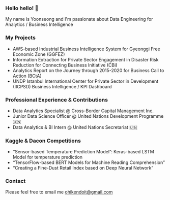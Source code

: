 ### Hello hello! 👋

My name is Yoonseong and I'm passionate about Data Engineering for Analytics / Business Intelligence

### My Projects
- AWS-based Industrial Business Intelligence System for Gyeonggi Free Economic Zone (GGFEZ)
- Information Extraction for Private Sector Engagement in Disaster Risk Reduction for Connecting Business Initiative (CBi)
- Analytics Report on the Journey through 2015-2020 for Business Call to Action (BCtA)
- UNDP Istanbul International Center for Private Sector in Development (IICPSD) Business Intelligence / KPI Dashboard

### Professional Experience & Contributions
- Data Analytics Specialist @ Cross-Border Capital Management Inc. 
- Junior Data Science Officer @ United Nations Development Programme 🇺🇳
- Data Analytics & BI Intern @ United Nations Secretariat 🇺🇳

### Kaggle & Dacon Competitions
- “Sensor-based Temperature Prediction Model”: Keras-based LSTM Model for temperature prediction
- “TensorFlow-based BERT Models for Machine Reading Comprehension”
- “Creating a Fine-Dust Retail Index based on Deep Neural Network”

### Contact   
Please feel free to email me
ohikendoit@gmail.com

<!--
**ohikendoit/ohikendoit** is a ✨ _special_ ✨ repository because its `README.md` (this file) appears on your GitHub profile.

Here are some ideas to get you started:

- 🔭 I’m currently working on ...
- 🌱 I’m currently learning ...
- 👯 I’m looking to collaborate on ...
- 🤔 I’m looking for help with ...
- 💬 Ask me about ...
- 📫 How to reach me: ...
- 😄 Pronouns: ...
- ⚡ Fun fact: ...
-->
